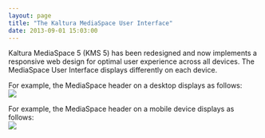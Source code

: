```yaml
---
layout: page
title: "The Kaltura MediaSpace User Interface"
date: 2013-09-01 15:03:00
---
```


Kaltura MediaSpace 5 (KMS 5) has been redesigned and now implements a responsive web design for optimal user experience across all devices. The MediaSpace User Interface displays differently on each device.  
  


For example, the MediaSpace header on a desktop displays as follows:  
<img src="{{site.url}}/assets/1150">

For example, the MediaSpace header on a mobile device displays as follows:  
<img src="{{site.url}}/assets/1149">

 